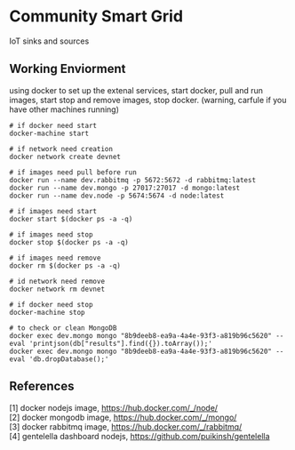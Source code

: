 # Community Smart Grid
IoT sinks and sources

## Working Enviorment
using docker to set up the extenal services, start docker, pull and run images, start stop and remove images, stop docker. (warning, carfule if you have other machines running)
```
# if docker need start
docker-machine start

# if network need creation
docker network create devnet

# if images need pull before run
docker run --name dev.rabbitmq -p 5672:5672 -d rabbitmq:latest
docker run --name dev.mongo -p 27017:27017 -d mongo:latest
docker run --name dev.node -p 5674:5674 -d node:latest

# if images need start
docker start $(docker ps -a -q)

# if images need stop
docker stop $(docker ps -a -q)

# if images need remove
docker rm $(docker ps -a -q)

# id network need remove
docker network rm devnet

# if docker need stop
docker-machine stop

# to check or clean MongoDB
docker exec dev.mongo mongo "8b9deeb8-ea9a-4a4e-93f3-a819b96c5620" --eval 'printjson(db["results"].find({}).toArray());'
docker exec dev.mongo mongo "8b9deeb8-ea9a-4a4e-93f3-a819b96c5620" --eval 'db.dropDatabase();'
```

## References
[1] docker nodejs image, https://hub.docker.com/_/node/<br>
[2] docker mongodb image, https://hub.docker.com/_/mongo/<br>
[3] docker rabbitmq image, https://hub.docker.com/_/rabbitmq/<br>
[4] gentelella dashboard nodejs, https://github.com/puikinsh/gentelella
